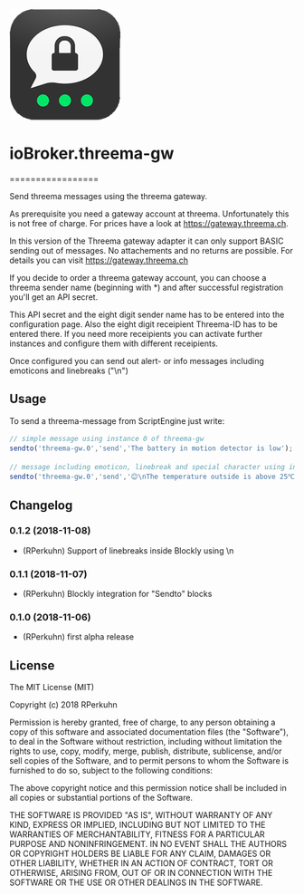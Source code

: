 ![Logo](admin/threema-gw-whitebg.png)
# ioBroker.threema-gw
=================

Send threema messages using the threema gateway.

As prerequisite you need a gateway account at threema. Unfortunately this is not free of charge. 
For prices have a look at https://gateway.threema.ch.

In this version of the Threema gateway adapter it can only support BASIC sending out of messages. No attachements and no returns are possible. For details you can visit https://gateway.threema.ch

If you decide to order a threema gateway account, you can choose a threema sender name (beginning with *) and after successful registration you'll get an API secret.

This API secret and the eight digit sender name has to be entered into the configuration page.
Also the eight digit receipient Threema-ID has to be entered there.
If you need more receipients you can activate further instances and configure them with different receipients.

Once configured you can send out alert- or info messages including emoticons and linebreaks ("\n")

## Usage

To send a threema-message from ScriptEngine just write:

```javascript
// simple message using instance 0 of threema-gw
sendto('threema-gw.0','send','The battery in motion detector is low');

// message including emoticon, linebreak and special character using instance 0 of threema-gw
sendto('threema-gw.0','send','😊\nThe temperature outside is above 25℃');

```

## Changelog
### 0.1.2 (2018-11-08)
* (RPerkuhn) Support of linebreaks inside Blockly using \n

### 0.1.1 (2018-11-07)
* (RPerkuhn) Blockly integration for "Sendto" blocks

### 0.1.0 (2018-11-06)
* (RPerkuhn) first alpha release

## License

The MIT License (MIT)

Copyright (c) 2018 RPerkuhn

Permission is hereby granted, free of charge, to any person obtaining a copy
of this software and associated documentation files (the "Software"), to deal
in the Software without restriction, including without limitation the rights
to use, copy, modify, merge, publish, distribute, sublicense, and/or sell
copies of the Software, and to permit persons to whom the Software is
furnished to do so, subject to the following conditions:

The above copyright notice and this permission notice shall be included in
all copies or substantial portions of the Software.

THE SOFTWARE IS PROVIDED "AS IS", WITHOUT WARRANTY OF ANY KIND, EXPRESS OR
IMPLIED, INCLUDING BUT NOT LIMITED TO THE WARRANTIES OF MERCHANTABILITY,
FITNESS FOR A PARTICULAR PURPOSE AND NONINFRINGEMENT. IN NO EVENT SHALL THE
AUTHORS OR COPYRIGHT HOLDERS BE LIABLE FOR ANY CLAIM, DAMAGES OR OTHER
LIABILITY, WHETHER IN AN ACTION OF CONTRACT, TORT OR OTHERWISE, ARISING FROM,
OUT OF OR IN CONNECTION WITH THE SOFTWARE OR THE USE OR OTHER DEALINGS IN
THE SOFTWARE.
